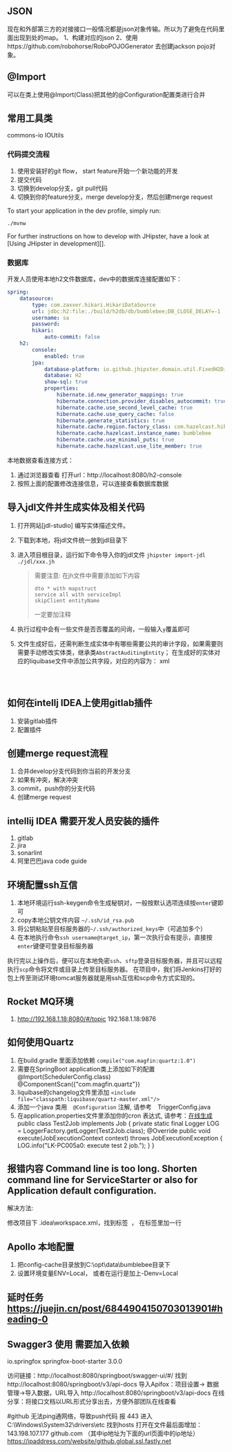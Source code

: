 ## JSON
现在和外部第三方的对接接口一般情况都是json对象传输。所以为了避免在代码里面出现到处的map。
1、构建对应的json
2、使用https://github.com/robohorse/RoboPOJOGenerator 去创建jackson pojo对象。

## @Import
可以在类上使用@Import(Class)把其他的@Configuration配置类进行合并

## 常用工具类
commons-io  IOUtils



### 代码提交流程
1. 使用安装好的git flow， start feature开始一个新功能的开发
2. 提交代码
3. 切换到develop分支，git pull代码
4. 切换到你的feature分支，merge develop分支，然后创建merge request

To start your application in the dev profile, simply run:

    ./mvnw


For further instructions on how to develop with JHipster, have a look at [Using JHipster in development][].

### 数据库
开发人员使用本地h2文件数据库，dev中的数据库连接配置如下：

```yaml
spring:
    datasource:
        type: com.zaxxer.hikari.HikariDataSource
        url: jdbc:h2:file:./build/h2db/db/bumblebee;DB_CLOSE_DELAY=-1
        username: sa
        password:
        hikari:
            auto-commit: false
    h2:
        console:
            enabled: true
        jpa:
            database-platform: io.github.jhipster.domain.util.FixedH2Dialect
            database: H2
            show-sql: true
            properties:
                hibernate.id.new_generator_mappings: true
                hibernate.connection.provider_disables_autocommit: true
                hibernate.cache.use_second_level_cache: true
                hibernate.cache.use_query_cache: false
                hibernate.generate_statistics: true
                hibernate.cache.region.factory_class: com.hazelcast.hibernate.HazelcastCacheRegionFactory
                hibernate.cache.hazelcast.instance_name: bumblebee
                hibernate.cache.use_minimal_puts: true
                hibernate.cache.hazelcast.use_lite_member: true
```

本地数据查看连接方式：
1. 通过浏览器查看
打开url：http://localhost:8080/h2-console
2. 按照上面的配置修改连接信息，可以连接查看数据库数据

## 导入jdl文件并生成实体及相关代码
1. 打开网站[jdl-studio] 编写实体描述文件。
2. 下载到本地，将jdl文件统一放到jdl目录下
3. 进入项目根目录，运行如下命令导入你的jdl文件 `jhipster import-jdl ./jdl/xxx.jh`
    > 需要注意: 在jh文件中需要添加如下内容
    > ```
    > dto * with mapstruct
    > service all with serviceImpl
    > skipClient entityName
    > ```
    > 一定要加注释
4. 执行过程中会有一些文件是否否覆盖的问询，一般输入`y`覆盖即可
5. 文件生成好后，还需判断生成实体中有哪些需要公共的审计字段，如果需要则需要手动修改实体类，继承类`AbstractAuditingEntity`；
   在生成好的实体对应的liquibase文件中添加公共字段，对应的内容为：
   xml
    <column name="created_by" type="varchar(50)">
        <constraints nullable="false"/>
    </column>
    <column name="created_date" type="timestamp" defaultValueDate="${now}">
        <constraints nullable="false"/>
    </column>
    <column name="reset_date" type="timestamp">
        <constraints nullable="true"/>
    </column>
    <column name="last_modified_by" type="varchar(50)"/>
    <column name="last_modified_date" type="timestamp"/>
 
    ```
 


## 如何在intellj IDEA上使用gitlab插件
1. 安装gitlab插件
2. 配置插件


## 创建merge request流程
1. 合并develop分支代码到你当前的开发分支
2. 如果有冲突，解决冲突
3. commit，push你的分支代码
4. 创建merge request


## intellij IDEA 需要开发人员安装的插件
1. gitlab
2. jira
3. sonarlint
4. 阿里巴巴java code guide

## 环境配置ssh互信
1. 本地环境运行ssh-keygen命令生成秘钥对，一般按默认选项连续按`enter`键即可
2. copy本地公钥文件内容 `~/.ssh/id_rsa.pub`
3. 将公钥粘贴至目标服务器的`~/.ssh/authorized_keys`中（可追加多个）
4. 在本地执行命令`ssh username@target_ip`，第一次执行会有提示，直接按`enter`键便可登录目标服务器

执行完以上操作后，便可以在本地免密`ssh`、`sftp`登录目标服务器，并且可以远程执行`scp`命令将文件或目录上传至目标服务器。
在项目中，我们将Jenkins打好的包上传至测试环境tomcat服务器就是用ssh互信和scp命令方式实现的。


## Rocket MQ环境
1. http://192.168.1.18:8080/#/topic
192.168.1.18:9876


## 如何使用Quartz
1. 在build.gradle 里面添加依赖 `compile("com.magfin:quartz:1.0")`
2. 需要在SpringBoot application类上添加如下的配置
    @Import(SchedulerConfig.class)
    @ComponentScan({"com.magfin.quartz"})
3. liquibase的changelog文件里添加
    `<include file="classpath:liquibase/quartz-master.xml"/>`
4. 添加一个java 类用　`@Configuration` 注解, 请参考　TriggerConfig.java
5. 在application.properties文件里添加你的cron 表达式, 请参考：[在线生成](http://www.jeasyuicn.com/cron/)
    public class Test2Job implements Job {
        private static final Logger LOG = LoggerFactory.getLogger(Test2Job.class);
        @Override
        public void execute(JobExecutionContext context) throws JobExecutionException {
            LOG.info("LK-PC005a0: execute test 2 job.");
        }
    }


## 报错内容 Command line is too long. Shorten command line for ServiceStarter or also for Application default configuration.

解决方法:

修改项目下 .idea\workspace.xml，找到标签 <component name="PropertiesComponent"> ， 在标签里加一行  <property name="dynamic.classpath" value="true" />


## Apollo 本地配置
1. 把config-cache目录放到C:\opt\data\bumblebee目录下
2. 设置环境变量ENV=Local， 或者在运行是加上-Denv=Local


## 延时任务 https://juejin.cn/post/6844904150703013901#heading-0

## Swagger3 使用 需要加入依赖
<dependency>
    <groupId>io.springfox</groupId>
    <artifactId>springfox-boot-starter</artifactId>
    <version>3.0.0</version>
</dependency>

访问链接：http://localhost:8080/springboot/swagger-ui/#/
找到 http://localhost:8080/springboot/v3/api-docs
导入Apifox：项目设置-> 数据管理->导入数据，URL导入 http://localhost:8080/springboot/v3/api-docs
在线分享：将接口文档以URL形式分享出去，方便外部团队在线查看

#github 无法ping通网络，导致push代码 报 443 
进入 C:\Windows\System32\drivers\etc 找到hosts 打开在文件最后面增加：
143.198.107.177 github.com （其中ip地址为下面的url页面中的ip地址）
https://ipaddress.com/website/github.global.ssl.fastly.net


